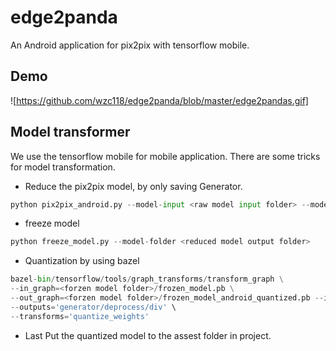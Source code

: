 # edge2panda
An Android application for pix2pix with tensorflow mobile. 

## Demo
![https://github.com/wzc118/edge2panda/blob/master/edge2pandas.gif]


## Model transformer
We use the tensorflow mobile for mobile application. There are some tricks for model transformation.
* Reduce the pix2pix model, by only saving Generator.
```Python
python pix2pix_android.py --model-input <raw model input folder> --model-output <reduced model output folder>
```
* freeze model
```Python
python freeze_model.py --model-folder <reduced model output folder>
```
* Quantization by using bazel
```Python
bazel-bin/tensorflow/tools/graph_transforms/transform_graph \
--in_graph=<forzen model folder>/frozen_model.pb \
--out_graph=<forzen model folder>/frozen_model_android_quantized.pb --inputs='image_tensor' \
--outputs='generator/deprocess/div' \
--transforms='quantize_weights'
```
* Last
Put the quantized model to the assest folder in project.
